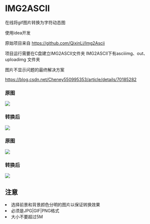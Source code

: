 # IMG2ASCII
在线将gif图片转换为字符动态图

使用idea开发

原始项目来自 https://github.com/QixinLi/Img2Ascii

项目运行需要在C盘建立IMG2ASCII文件夹
IMG2ASCII下有asciiimg、out、uploadimg 文件夹

图片不显示问题的最终解决方案

https://blog.csdn.net/Cheney550995353/article/details/70185282


### 原图
![](http://myimage-liqixin.oss-cn-beijing.aliyuncs.com/18-7-22/30583421.jpg)
### 转换后
![](http://myimage-liqixin.oss-cn-beijing.aliyuncs.com/18-7-22/68800966.jpg)

### 原图
![](http://myimage-liqixin.oss-cn-beijing.aliyuncs.com/18-7-22/84915592.jpg)
### 转换后
![](http://myimage-liqixin.oss-cn-beijing.aliyuncs.com/18-7-22/15603501.jpg)

## 注意
<li>选择前景和背景颜色分明的图片以保证转换效果</li>
<li>必须是JPG|GIF|PNG格式</li>
<li>大小不要超过5M</li>
